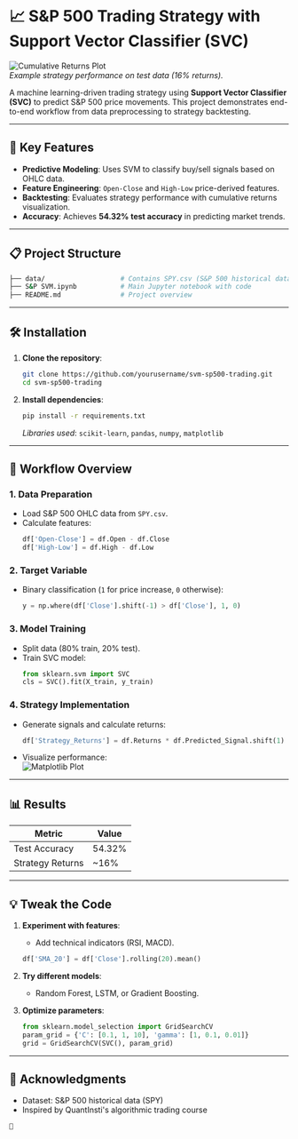 
# 📈 S&P 500 Trading Strategy with Support Vector Classifier (SVC)

![Cumulative Returns Plot](https://via.placeholder.com/800x400.png?text=Cumulative+Returns+Plot)  
*Example strategy performance on test data (16% returns).*

A machine learning-driven trading strategy using **Support Vector Classifier (SVC)** to predict S&P 500 price movements. This project demonstrates end-to-end workflow from data preprocessing to strategy backtesting.

---

## 🚀 Key Features
- **Predictive Modeling**: Uses SVM to classify buy/sell signals based on OHLC data.
- **Feature Engineering**: `Open-Close` and `High-Low` price-derived features.
- **Backtesting**: Evaluates strategy performance with cumulative returns visualization.
- **Accuracy**: Achieves **54.32% test accuracy** in predicting market trends.

---

## 📋 Project Structure
```bash
├── data/                   # Contains SPY.csv (S&P 500 historical data)
├── S&P SVM.ipynb           # Main Jupyter notebook with code
├── README.md               # Project overview
```

---

## 🛠️ Installation
1. **Clone the repository**:
   ```bash
   git clone https://github.com/yourusername/svm-sp500-trading.git
   cd svm-sp500-trading
   ```

2. **Install dependencies**:
   ```bash
   pip install -r requirements.txt
   ```
   *Libraries used*: `scikit-learn`, `pandas`, `numpy`, `matplotlib`

---

## 🧠 Workflow Overview

### 1. Data Preparation
- Load S&P 500 OHLC data from `SPY.csv`.
- Calculate features:  
  ```python
  df['Open-Close'] = df.Open - df.Close
  df['High-Low'] = df.High - df.Low
  ```

### 2. Target Variable
- Binary classification (`1` for price increase, `0` otherwise):  
  ```python
  y = np.where(df['Close'].shift(-1) > df['Close'], 1, 0)
  ```

### 3. Model Training
- Split data (80% train, 20% test).
- Train SVC model:  
  ```python
  from sklearn.svm import SVC
  cls = SVC().fit(X_train, y_train)
  ```

### 4. Strategy Implementation
- Generate signals and calculate returns:  
  ```python
  df['Strategy_Returns'] = df.Returns * df.Predicted_Signal.shift(1)
  ```
- Visualize performance:  
  ![Matplotlib Plot](https://matplotlib.org/stable/_static/logo2_compressed.svg)

---

## 📊 Results
| Metric          | Value       |
|-----------------|-------------|
| Test Accuracy   | 54.32%      |
| Strategy Returns| ~16%        |

---

## 💡 Tweak the Code
1. **Experiment with features**:
   - Add technical indicators (RSI, MACD).
   ```python
   df['SMA_20'] = df['Close'].rolling(20).mean()
   ```

2. **Try different models**:
   - Random Forest, LSTM, or Gradient Boosting.

3. **Optimize parameters**:
   ```python
   from sklearn.model_selection import GridSearchCV
   param_grid = {'C': [0.1, 1, 10], 'gamma': [1, 0.1, 0.01]}
   grid = GridSearchCV(SVC(), param_grid)
   ```

---

## 🙏 Acknowledgments
- Dataset: S&P 500 historical data (SPY)
- Inspired by QuantInsti's algorithmic trading course
``` 
🚀
